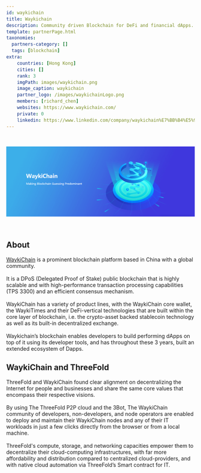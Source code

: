 ```yaml
---
id: waykichain
title: Waykichain
description: Community driven Blockchain for DeFi and financial dApps.
template: partnerPage.html
taxonomies:
  partners-category: []
  tags: [blockchain]
extra:
    countries: [Hong Kong]
    cities: []
    rank: 3
    imgPath: images/waykichain.png
    image_caption: waykichain
    partner_logo: /images/waykichainLogo.png
    members: [richard_chen]
    websites: https://www.waykichain.com/
    private: 0
    linkedin: https://www.linkedin.com/company/waykichain%E7%BB%B4%E5%9F%BA%E9%93%BE/
---
```


<br/>

![waykichain](/images/waykichain2.png)

<br/>

## About 

[WaykiChain](https://www.waykichain.com/) is a prominent blockchain platform based in China with a global community.
<br/>
<br/>
It is a DPoS (Delegated Proof of Stake) public blockchain that is highly scalable and with high-performance transaction processing capabilities (TPS 3300) and an efficient consensus mechanism.
<br/>
<br/>
WaykiChain has a variety of product lines, with the WaykiChain core wallet, the WaykiTimes and their DeFi-vertical technologies that are built within the core layer of blockchain, i.e. the crypto-asset backed stablecoin technology as well as its built-in decentralized exchange.
<br/>
<br/>
Waykichain’s blockchain enables developers to build performing dApps on top of it using its developer tools, and has throughout these 3 years, built an extended ecosystem of Dapps.

## WaykiChain and ThreeFold

ThreeFold and WaykiChain found clear alignment on decentralizing the Internet for people and businesses and share the same core values that encompass their respective visions.
<br/>
<br/>
By using The ThreeFold P2P cloud and the 3Bot, The WaykiChain community of developers, non-developers, and node operators are enabled to deploy and maintain their WaykiChain nodes and any of their IT workloads in just a few clicks directly from the browser or from a local machine.
<br/>
<br/>
ThreeFold's compute, storage, and networking capacities empower them to decentralize their cloud-computing infrastructures, with far more affordability and distribution compared to centralized cloud-providers, and with native cloud automation via ThreeFold’s Smart contract for IT.

<!-- ## TFGrid Solution

### Roadmap -->


